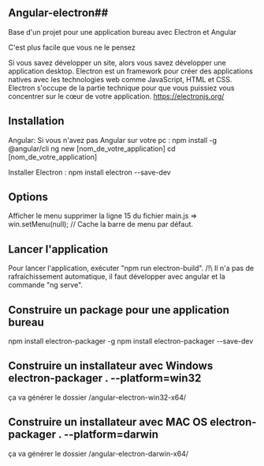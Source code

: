## Angular-electron##

Base d'un projet pour une application bureau avec Electron et Angular

C'est plus facile que vous ne le pensez

Si vous savez développer un site, alors vous savez développer une application desktop. Electron est un framework pour créer des applications natives avec les technologies web comme JavaScript, HTML et CSS. Electron s'occupe de la partie technique pour que vous puissiez vous concentrer sur le cœur de votre application. https://electronjs.org/


## Installation 

Angular:
Si vous n'avez pas Angular sur votre pc :
npm install -g @angular/cli
ng new [nom_de_votre_application]
cd [nom_de_votre_application]

Installer Electron :
npm install electron --save-dev

## Options
Afficher le menu supprimer la ligne 15 du fichier main.js =>   win.setMenu(null); // Cache la barre de menu par défaut.

## Lancer l'application

Pour lancer l'application, exécuter "npm run electron-build". /!\ Il n'a pas de rafraichissement automatique, il faut développer avec angular et la commande "ng serve".

## Construire un package pour une application bureau

npm install electron-packager -g npm install electron-packager --save-dev

## Construire un installateur avec Windows electron-packager . --platform=win32

ça va générer le dossier /angular-electron-win32-x64/

## Construire un installateur avec MAC OS electron-packager . --platform=darwin

ça va générer le dossier /angular-electron-darwin-x64/
